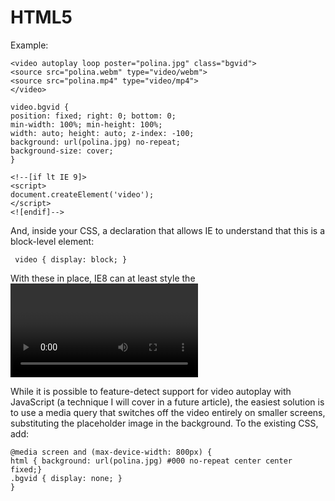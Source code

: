 # HTML5

Example:

    <video autoplay loop poster="polina.jpg" class="bgvid">
    <source src="polina.webm" type="video/webm">
    <source src="polina.mp4" type="video/mp4">
    </video>

    video.bgvid {
    position: fixed; right: 0; bottom: 0;
    min-width: 100%; min-height: 100%;
    width: auto; height: auto; z-index: -100;
    background: url(polina.jpg) no-repeat;
    background-size: cover;
    }

    <!--[if lt IE 9]>
    <script>
    document.createElement('video');
    </script>
    <![endif]-->

And, inside your CSS, a declaration that allows IE to understand that this is a block-level element:

     video { display: block; }
     
With these in place, IE8 can at least style the <video> element with a background image.

While it is possible to feature-detect support for video autoplay with JavaScript (a technique I will cover in a future article), the easiest solution is to use a media query that switches off the video entirely on smaller screens, substituting the placeholder image in the background. To the existing CSS, add:

    @media screen and (max-device-width: 800px) {
    html { background: url(polina.jpg) #000 no-repeat center center fixed;}
    .bgvid { display: none; }
    }


